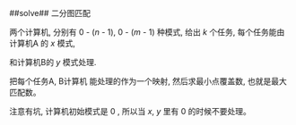 ﻿##solve##
二分图匹配

两个计算机, 分别有 $0$ - ($n$ - $1$), $0$ - ($m$ - $1$) 种模式, 给出 $k$ 个任务, 每个任务能由计算机A 的 $x$ 模式,

和计算机B的 $y$ 模式处理.

把每个任务A, B计算机 能处理的作为一个映射, 然后求最小点覆盖数, 也就是最大匹配数。

注意有坑, 计算机初始模式是 $0$ , 所以当 $x$, $y$ 里有 $0$ 的时候不要处理。